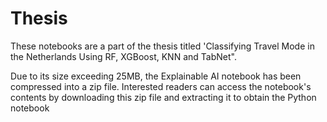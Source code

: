 # Thesis
These notebooks are a part of the thesis titled 'Classifying Travel Mode in the Netherlands Using RF, XGBoost, KNN and TabNet". 


Due to its size exceeding 25MB, the Explainable AI notebook has been compressed into a zip file. Interested readers can access the notebook's contents by downloading this zip file and extracting it to obtain the Python notebook
